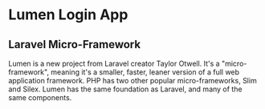 # Lumen Login App

## Laravel Micro-Framework

Lumen is a new project from Laravel creator Taylor Otwell. It's a "micro-framework", meaning it's a smaller, faster, leaner version of a full web application framework. PHP has two other popular micro-frameworks, Slim and Silex. Lumen has the same foundation as Laravel, and many of the same components.
